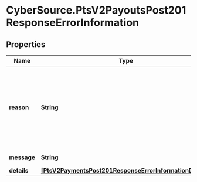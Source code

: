 # CyberSource.PtsV2PayoutsPost201ResponseErrorInformation

## Properties
Name | Type | Description | Notes
------------ | ------------- | ------------- | -------------
**reason** | **String** | The reason of the status.  Possible values:  - EXPIRED_CARD  - PROCESSOR_DECLINED  - STOLEN_LOST_CARD  - UNAUTHORIZED_CARD  - CVN_NOT_MATCH  - INVALID_CVN  - BLACKLISTED_CUSTOMER  - INVALID_ACCOUNT  - GENERAL_DECLINE  - RISK_CONTROL_DECLINE  - PROCESSOR_RISK_CONTROL_DECLINE  | [optional] 
**message** | **String** | The detail message related to the status and reason listed above. | [optional] 
**details** | [**[PtsV2PaymentsPost201ResponseErrorInformationDetails]**](PtsV2PaymentsPost201ResponseErrorInformationDetails.md) |  | [optional] 


